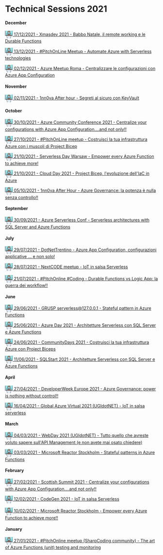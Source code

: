 
# Technical Sessions 2021

#### December
<p>
<a href="https://github.com/massimobonanni/massimobonanni/blob/master/technicalsessions/20211213.md"> <img width="25" src="https://raw.githubusercontent.com/massimobonanni/massimobonanni/master/images/technicalsessions.svg" style="vertical-align:middle"/> 17/12/2021 - Xmasdev 2021 - Babbo Natale, il remote working e le Durable Functions</a>
</p>

<p>
<a href="https://github.com/massimobonanni/massimobonanni/blob/master/technicalsessions/20211213.md"> <img width="25" src="https://raw.githubusercontent.com/massimobonanni/massimobonanni/master/images/technicalsessions.svg" style="vertical-align:middle"/> 13/12/2021 - #PitchOnLine Meetup - Automate Azure with Serverless technologies</a>
</p>

<p>
<a href="https://github.com/massimobonanni/massimobonanni/blob/master/technicalsessions/20211202.md"> <img width="25" src="https://raw.githubusercontent.com/massimobonanni/massimobonanni/master/images/technicalsessions.svg" style="vertical-align:middle"/> 02/12/2021 - Azure Meetup Roma - Centralizzare le configurazioni con Azure App Configuration</a>
</p>

#### November
<p>
<a href="https://github.com/massimobonanni/massimobonanni/blob/master/technicalsessions/20211102.md"> <img width="25" src="https://raw.githubusercontent.com/massimobonanni/massimobonanni/master/images/technicalsessions.svg" style="vertical-align:middle"/> 02/11/2021 - 1nn0va After hour - Segreti al sicuro con KeyVault</a>
</p>

#### October
<p>
<a href="https://github.com/massimobonanni/massimobonanni/blob/master/technicalsessions/20211030.md"> <img width="25" src="https://raw.githubusercontent.com/massimobonanni/massimobonanni/master/images/technicalsessions.svg" style="vertical-align:middle"/> 30/10/2021 - Azure Community Conference 2021 - Centralize your configurations with Azure App Configuration....and not only!!</a>
</p>

<p>
<a href="https://github.com/massimobonanni/massimobonanni/blob/master/technicalsessions/20211027.md"> <img width="25" src="https://raw.githubusercontent.com/massimobonanni/massimobonanni/master/images/technicalsessions.svg" style="vertical-align:middle"/> 27/10/2021 - #PitchOnLine meetup - Costruisci la tua infrastruttura Azure con i muscoli di Project Bicep</a>
</p>

<p>
<a href="https://github.com/massimobonanni/massimobonanni/blob/master/technicalsessions/20211021-2.md"> <img width="25" src="https://raw.githubusercontent.com/massimobonanni/massimobonanni/master/images/technicalsessions.svg" style="vertical-align:middle"/> 21/10/2021 - Serverless Day Warsaw - Empower every Azure  Function to achieve more!</a>
</p>

<p>
<a href="https://github.com/massimobonanni/massimobonanni/blob/master/technicalsessions/20211021-1.md"> <img width="25" src="https://raw.githubusercontent.com/massimobonanni/massimobonanni/master/images/technicalsessions.svg" style="vertical-align:middle"/> 21/10/2021 - Cloud Day 2021 - Project Bicep, l'evoluzione dell'IaC in Azure</a>
</p>

<p>
<a href="https://github.com/massimobonanni/massimobonanni/blob/master/technicalsessions/20211005.md"> <img width="25" src="https://raw.githubusercontent.com/massimobonanni/massimobonanni/master/images/technicalsessions.svg" style="vertical-align:middle"/> 05/10/2021 - 1nn0va After Hour - Azure Governance: la potenza è nulla senza controllo!!</a>
</p>

#### September
<p>
<a href="https://github.com/massimobonanni/massimobonanni/blob/master/technicalsessions/20210930.md"> <img width="25" src="https://raw.githubusercontent.com/massimobonanni/massimobonanni/master/images/technicalsessions.svg" style="vertical-align:middle"/> 30/09/2021 - Azure Serverless Conf - Serverless architectures with SQL Server and Azure Functions</a>
</p>

#### July
<p>
<a href="https://github.com/massimobonanni/massimobonanni/blob/master/technicalsessions/20210729.md"> <img width="25" src="https://raw.githubusercontent.com/massimobonanni/massimobonanni/master/images/technicalsessions.svg" style="vertical-align:middle"/> 29/07/2021 - DotNetTrentino - Azure App Configuration, configurazioni applicative ... e non solo!</a>
</p>

<p>
<a href="https://github.com/massimobonanni/massimobonanni/blob/master/technicalsessions/20210728.md"> <img width="25" src="https://raw.githubusercontent.com/massimobonanni/massimobonanni/master/images/technicalsessions.svg" style="vertical-align:middle"/> 28/07/2021 - NextCODE meetup - IoT in salsa Serverless</a>
</p>

<p>
<a href="https://github.com/massimobonanni/massimobonanni/blob/master/technicalsessions/20210721.md"> <img width="25" src="https://raw.githubusercontent.com/massimobonanni/massimobonanni/master/images/technicalsessions.svg" style="vertical-align:middle"/> 21/07/2021 - #PitchOnline #Coding - Durable Functions vs Logic App: la guerra dei workflow!!</a>
</p>

#### June
<p>
<a href="https://github.com/massimobonanni/massimobonanni/blob/master/technicalsessions/20210629.md"> <img width="25" src="https://raw.githubusercontent.com/massimobonanni/massimobonanni/master/images/technicalsessions.svg" style="vertical-align:middle"/> 29/06/2021 - GRUSP serverless@127.0.0.1 - Stateful pattern in Azure Functions</a>
</p>

<p>
<a href="https://github.com/massimobonanni/massimobonanni/blob/master/technicalsessions/20210625.md"> <img width="25" src="https://raw.githubusercontent.com/massimobonanni/massimobonanni/master/images/technicalsessions.svg" style="vertical-align:middle"/> 25/06/2021 - Azure Day 2021 - Architetture Serverless con SQL Server e Azure Functions</a>
</p>

<p>
<a href="https://github.com/massimobonanni/massimobonanni/blob/master/technicalsessions/20210624.md"> <img width="25" src="https://raw.githubusercontent.com/massimobonanni/massimobonanni/master/images/technicalsessions.svg" style="vertical-align:middle"/> 24/06/2021 - CommunityDays 2021 - Costruisci la tua infrastruttura Azure con Project Biceps</a>
</p>

<p>
<a href="https://github.com/massimobonanni/massimobonanni/blob/master/technicalsessions/20210611.md"> <img width="25" src="https://raw.githubusercontent.com/massimobonanni/massimobonanni/master/images/technicalsessions.svg" style="vertical-align:middle"/> 11/06/2021 - SQLStart 2021 - Architetture Serverless con SQL Server e Azure Functions</a>
</p>

#### April
<p>
<a href="https://github.com/massimobonanni/massimobonanni/blob/master/technicalsessions/20210427.md"> <img width="25" src="https://raw.githubusercontent.com/massimobonanni/massimobonanni/master/images/technicalsessions.svg" style="vertical-align:middle"/> 27/04/2021 - DeveloperWeek Europe 2021 - Azure Governance: power is nothing without control!!</a>
</p>

<p>
<a href="https://github.com/massimobonanni/massimobonanni/blob/master/technicalsessions/20210416.md"> <img width="25" src="https://raw.githubusercontent.com/massimobonanni/massimobonanni/master/images/technicalsessions.svg" style="vertical-align:middle"/> 16/04/2021 - Global Azure Virtual 2021 (UGIdotNET) - IoT in salsa serverless</a>
</p>

#### March
<p>
<a href="https://github.com/massimobonanni/massimobonanni/blob/master/technicalsessions/20210304.md"> <img width="25" src="https://raw.githubusercontent.com/massimobonanni/massimobonanni/master/images/technicalsessions.svg" style="vertical-align:middle"/> 04/03/2021 - WebDay 2021 (UGIdotNET) - Tutto quello che avreste voluto sapere sull'API Management (e non avete mai osato chiedere)</a>
</p>

<p>
<a href="https://github.com/massimobonanni/massimobonanni/blob/master/technicalsessions/20210303.md"> <img width="25" src="https://raw.githubusercontent.com/massimobonanni/massimobonanni/master/images/technicalsessions.svg" style="vertical-align:middle"/> 03/03/2021 - Microsoft Reactor Stockholm - Stateful patterns in Azure Functions</a>
</p>

#### February
<p>
<a href="https://github.com/massimobonanni/massimobonanni/blob/master/technicalsessions/20210227.md"> <img width="25" src="https://raw.githubusercontent.com/massimobonanni/massimobonanni/master/images/technicalsessions.svg" style="vertical-align:middle"/> 27/02/2021 - Scottish Summit 2021 - Centralize your configurations with Azure App Configuration....and not only!!</a>
</p>

<p>
<a href="https://github.com/massimobonanni/massimobonanni/blob/master/technicalsessions/20210213.md"> <img width="25" src="https://raw.githubusercontent.com/massimobonanni/massimobonanni/master/images/technicalsessions.svg" style="vertical-align:middle"/> 12/02/2021 - CodeGen 2021 - IoT in salsa Serverless</a>
</p>

<p>
<a href="https://github.com/massimobonanni/massimobonanni/blob/master/technicalsessions/20210210.md"> <img width="25" src="https://raw.githubusercontent.com/massimobonanni/massimobonanni/master/images/technicalsessions.svg" style="vertical-align:middle"/> 10/02/2021 - Microsoft Reactor Stockholm - Empower every Azure Function to achieve more!!</a>
</p>

#### January
<p>
<a href="https://github.com/massimobonanni/massimobonanni/blob/master/technicalsessions/20210127.md"> <img width="25" src="https://raw.githubusercontent.com/massimobonanni/massimobonanni/master/images/technicalsessions.svg" style="vertical-align:middle"/> 27/01/2021 - #PitchOnline meetup (SharpCoding community) - The art of Azure Functions (unit) testing and monitoring</a>
</p>